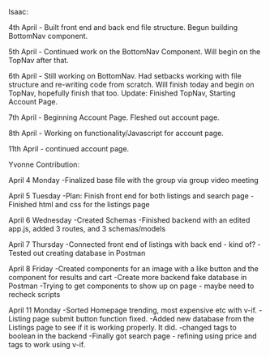 Isaac:

4th April - Built front end and back end file structure. Begun building BottomNav component.

5th April - Continued work on the BottomNav Component. Will begin on the TopNav after that.

6th April - Still working on BottomNav. Had setbacks working with file structure and re-writing code from scratch. Will finish today
and begin on TopNav, hopefully finish that too. Update: Finished TopNav, Starting Account Page.

7th April - Beginning Account Page. Fleshed out account page.

8th April - Working on functionality/Javascript for account page.

11th April - continued account page.

Yvonne Contribution:

April 4 Monday
-Finalized base file with the group via group video meeting

April 5 Tuesday
-Plan: Finish front end for both listings and search page
-Finished html and css for the listings page

April 6 Wednesday
-Created Schemas
-Finished backend with an edited app.js, added 3 routes, and 3 schemas/models

April 7 Thursday
-Connected front end of listings with back end - kind of?
-Tested out creating database in Postman

April 8 Friday
-Created components for an image with a like button and the component for results and cart
-Create more backend fake database in Postman
-Trying to get components to show up on page - maybe need to recheck scripts

April 11 Monday
-Sorted Homepage trending, most expensive etc with v-if.
-Listing page submit button function fixed.
-Added new database from the Listings page to see if it is working properly. It did.
-changed tags to boolean in the backend
-Finally got search page - refining using price and tags to work using v-if.

